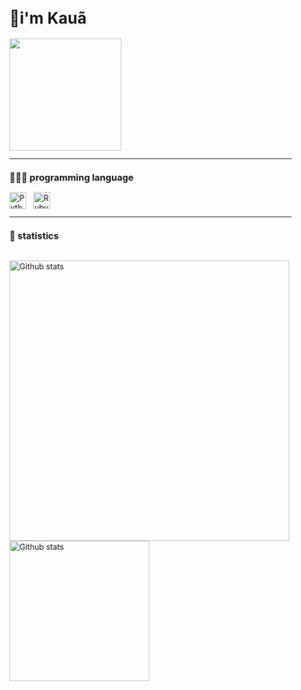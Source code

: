 # 🦖i'm Kauã

<img 
    width="200px"
     src="https://pa1.aminoapps.com/7402/d99058100e493b2b3cdc01164eb8be3dcc549057r1-600-338_hq.gif">

---

### 👨🏽‍💻 programming language
<img
    align="left"
    alt="Python"
    tilte="Python"
    style="padding-right: 10px;"
    width="30px"
src="https://cdn.jsdelivr.net/gh/devicons/devicon@latest/icons/python/python-original.svg" />
<img
    aling="left"
    alt="Ruby"
    tilte="Ruby"
    width="30px"
    src="https://cdn.jsdelivr.net/gh/devicons/devicon@latest/icons/ruby/ruby-plain.svg" 
    />

---
### 📔 statistics

<br>
<img
    align="left"
    alt="Github stats"
    height="500"
    style="padding-right: 10px;"
    src="https://github-readme-stats.vercel.app/api?username=zkauaz&show_icons=true&theme=dark&" 
/>

<img
    aling="left"
    alt="Github stats"
    height="250"
    style="padding-right: 10px;"
    src="https://github-readme-stats.vercel.app/api/top-langs/?username=zkauaz&layout=compact&theme=dark"
/>

